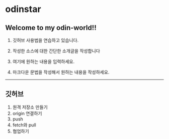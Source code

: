 # odinstar
Welcome to my odin-world!!
---
1. 깃허브 사용법을 연습하고 있습니다.

2. 작성한 소스에 대한 간단한 소개글을 작성합니다

3. 여기에 원하는 내용을 입력하세요.

4. 마크다운 문법을 작성해서 원하는 내용을 작성하세요.
---
깃허브
---
1. 원격 저장소 만들기
2. origin 연결하기
3. push
4. fetch와 pull
5. 협업하기
